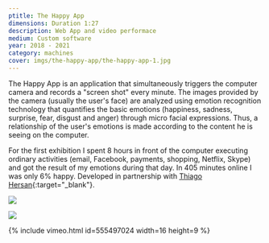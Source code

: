 ```yaml
---
ptitle: The Happy App
dimensions: Duration 1:27
description: Web App and video performace
medium: Custom software
year: 2018 - 2021
category: machines
cover: imgs/the-happy-app/the-happy-app-1.jpg
---
```

The Happy App is an application that simultaneously triggers the computer camera and records a "screen shot" every minute. The images provided by the camera (usually the user's face) are analyzed using emotion recognition technology that quantifies the basic emotions (happiness, sadness, surprise, fear, disgust and anger) through micro facial expressions. Thus, a relationship of the user's emotions is made according to the content he is seeing on the computer.

For the first exhibition I spent 8 hours in front of the computer executing ordinary activities (email, Facebook, payments, shopping, Netflix, Skype) and got the result of my emotions during that day. In 405 minutes online I was only 6% happy. Developed in partnership with [Thiago Hersan](https://thiagohersan.com){:target="_blank"}.

![]({{site.baseurl}}/imgs/the-happy-app/the-happy-app-wall-0.jpg)

![]({{site.baseurl}}/imgs/the-happy-app/the-happy-app-wall-1.jpg)

{% include vimeo.html id=555497024 width=16 height=9 %}

